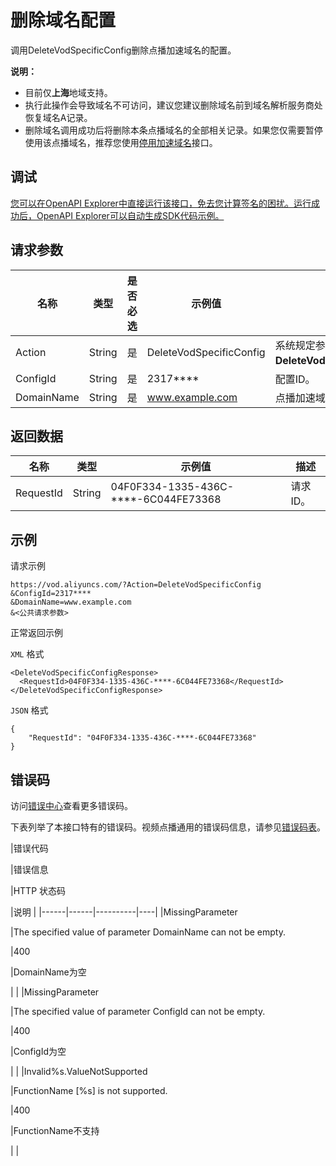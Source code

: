 # 删除域名配置

调用DeleteVodSpecificConfig删除点播加速域名的配置。

**说明：**

-   目前仅**上海**地域支持。
-   执行此操作会导致域名不可访问，建议您建议删除域名前到域名解析服务商处恢复域名A记录。
-   删除域名调用成功后将删除本条点播域名的全部相关记录。如果您仅需要暂停使用该点播域名，推荐您使用[停用加速域名](~~120208~~)接口。

## 调试

[您可以在OpenAPI Explorer中直接运行该接口，免去您计算签名的困扰。运行成功后，OpenAPI Explorer可以自动生成SDK代码示例。](https://api.aliyun.com/#product=vod&api=DeleteVodSpecificConfig&type=RPC&version=2017-03-21)

## 请求参数

|名称|类型|是否必选|示例值|描述|
|--|--|----|---|--|
|Action|String|是|DeleteVodSpecificConfig|系统规定参数。取值：**DeleteVodSpecificConfig**。 |
|ConfigId|String|是|2317\*\*\*\*|配置ID。 |
|DomainName|String|是|www.example.com|点播加速域名。 |

## 返回数据

|名称|类型|示例值|描述|
|--|--|---|--|
|RequestId|String|04F0F334-1335-436C-\*\*\*\*-6C044FE73368|请求ID。 |

## 示例

请求示例

```
https://vod.aliyuncs.com/?Action=DeleteVodSpecificConfig
&ConfigId=2317****
&DomainName=www.example.com
&<公共请求参数>
```

正常返回示例

`XML` 格式

```
<DeleteVodSpecificConfigResponse>
  <RequestId>04F0F334-1335-436C-****-6C044FE73368</RequestId>
</DeleteVodSpecificConfigResponse>
```

`JSON` 格式

```
{
    "RequestId": "04F0F334-1335-436C-****-6C044FE73368"
}
```

## 错误码

访问[错误中心](https://error-center.alibabacloud.com/status/product/vod)查看更多错误码。

下表列举了本接口特有的错误码。视频点播通用的错误码信息，请参见[错误码表](~~52841~~)。

|错误代码

|错误信息

|HTTP 状态码

|说明 |
|------|------|----------|----|
|MissingParameter

|The specified value of parameter DomainName can not be empty.

|400

|DomainName为空

| |
|MissingParameter

|The specified value of parameter ConfigId can not be empty.

|400

|ConfigId为空

| |
|Invalid%s.ValueNotSupported

|FunctionName \[%s\] is not supported.

|400

|FunctionName不支持

| |

